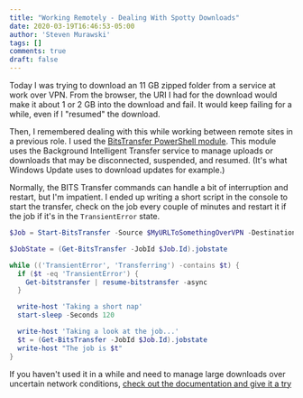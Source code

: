 ```yaml
---
title: "Working Remotely - Dealing With Spotty Downloads"
date: 2020-03-19T16:46:53-05:00
author: 'Steven Murawski'
tags: []
comments: true
draft: false
---
```


Today I was trying to download an 11 GB zipped folder from a service at work over VPN. From the browser, the URI I had for the download would make it about 1 or 2 GB into the download and fail. It would keep failing for a while, even if I "resumed" the download.

Then, I remembered dealing with this while working between remote sites in a previous role. I used the [BitsTransfer PowerShell module](https://docs.microsoft.com/powershell/module/bitstransfer/Get-BitsTransfer?view=win10-ps&WT.mc_id=social-blog-stmuraws).  This module uses the Background Intelligent Transfer service to manage uploads or downloads that may be disconnected, suspended, and resumed. (It's what Windows Update uses to download updates for example.)

Normally, the BITS Transfer commands can handle a bit of interruption and restart, but I'm impatient. I ended up writing a short script in the console to start the transfer, check on the job every couple of minutes and restart it if the job if it's in the `TransientError` state.

```powershell
$Job = Start-BitsTransfer -Source $MyURLToSomethingOverVPN -Destination video.zip -Dynamic -Asynchronous -TransferPolicy Always -Priority Foreground

$JobState = (Get-BitsTransfer -JobId $Job.Id).jobstate

while (('TransientError', 'Transferring') -contains $t) {
  if ($t -eq 'TransientError') {
    Get-bitstransfer | resume-bitstransfer -async
  }

  write-host 'Taking a short nap'
  start-sleep -Seconds 120

  write-host 'Taking a look at the job...'
  $t = (Get-BitsTransfer -JobId $Job.Id).jobstate
  write-host "The job is $t"
}
```

If you haven't used it in a while and need to manage large downloads over uncertain network conditions, [check out the documentation and give it a try](https://docs.microsoft.com/powershell/module/bitstransfer/Get-BitsTransfer?view=win10-ps&WT.mc_id=social-blog-stmuraws) 
